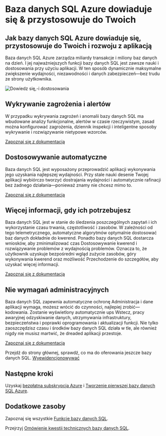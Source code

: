 <properties
   pageTitle="Baza danych SQL Azure uczy się i przystosowuje do Twoich"
   description="Dowiedz się, jak baza danych SQL uczy się i przystosowuje do Twoich"
   keywords=""
   services="sql-database"
   documentationCenter=""
   authors="CarlRabeler"
   manager="jhubbard"
   editor=""/>

<tags
   ms.service="sql-database"
   ms.devlang="NA"
   ms.topic="article"
   ms.tgt_pltfrm="NA"
   ms.workload="data-management"
   ms.date="10/13/2016"
   ms.author="carlrab"/>

# <a name="azure-sql-database-learns-amp-adapts"></a>Baza danych SQL Azure dowiaduje się &amp; przystosowuje do Twoich


## <a name="how-azure-sql-database-learns-adapts-and-grows-with-your-application"></a>Jak bazy danych SQL Azure dowiaduje się, przystosowuje do Twoich i rozwoju z aplikacją

Baza danych SQL Azure zarządza miliardy transakcje i miliony baz danych na dzień. I jej najważniejszych funkcji bazy danych SQL jest zawsze nauki i dostosowania przy użyciu aplikacji. W ten sposób dynamicznie maksymalne zwiększenie wydajności, niezawodności i danych zabezpieczeń&mdash;bez trudu ze strony użytkownika.

![Dowiedz się,-i dostosowania](./media/sql-database-learn-and-adapt/sql-database-learn-and-adapt.png)

## <a name="threat-detection-and-alerts"></a>Wykrywanie zagrożenia i alertów  
W przypadku wykrywania zagrożeń i anomalii bazy danych SQL ma wbudowane analizy funkcjonalne, alertów w czasie rzeczywistym, zasad można konfigurować zagrożenia, dziennik inspekcji i inteligentne sposoby wykrywanie i rozwiązywanie nietypowe wzorców.

[Zapoznaj się z dokumentacją](sql-database-threat-detection-get-started.md)

## <a name="automatic-tuning"></a>Dostosowywanie automatyczne
Baza danych SQL jest wyposażony przeprowadzić aplikacji wykonywania jego uzyskania najlepszej wydajności. Przy stale nauki desenie Twojej aplikacji wybiórczo tworzyć dostrajania wydajności i automatycznie rafinacji bez żadnego działania&mdash;ponieważ znamy nie chcesz mimo to.


[Zapoznaj się z dokumentacją](http://go.microsoft.com/fwlink/?LinkID=787566)

## <a name="insights-when-you-need-them"></a>Więcej informacji, gdy ich potrzebujesz
Baza danych SQL jest w stanie do śledzenia poszczególnych zapytań i ich wykorzystanie czasu trwania, częstotliwość i zasobów. W zależności od tego telemetrycznego, automatyczne algorytmów optymalnie dostosować baz danych dokładnie do kwerend. Ponadto bazy danych SQL dostarcza wniosków, aby zminimalizować czas Dostosowywanie kwerend i rozwiązywanie problemów z wydajnością problemów. Oznacza to, że użytkownik uzyskuje bezpośredni wgląd zużycie zasobów, góry wykonywania kwerend oraz możliwość Przechodzenie do szczegółów, aby uzyskać więcej informacji.

[Zapoznaj się z dokumentacją](http://go.microsoft.com/fwlink/?LinkID=787567)

## <a name="no-administration-required"></a>Nie wymagań administracyjnych
Baza danych SQL zapewnia automatyczne ochronę Administracja i dane aplikacji wymaga, możesz wrócić do czynności, najlepiej zrobić&mdash;kodowania. Zostanie wyświetlony automatycznie ups Wstecz, pracy awaryjnej odzyskiwanie danych, utrzymywania infrastruktury, bezpieczeństwa i poprawki oprogramowania i aktualizacji funkcji. Nie tylko zaoszczędzisz czasu i środków bazy danych SQL działa w tle, ale również nigdy nie musisz martwić, że dreaded aplikacji przestoje.

[Zapoznaj się z dokumentacją](http://go.microsoft.com/fwlink/?LinkID=787568)

Przejdź do strony głównej, sprawdź, co ma do oferowania jeszcze bazy danych SQL.
[Wyewidencjonowywać](https://azure.microsoft.com/services/sql-database/) 

## <a name="next-steps"></a>Następne kroki

Uzyskaj [bezpłatna subskrypcja Azure](https://azure.microsoft.com/get-started/) i [Tworzenie pierwszej bazy danych SQL Azure](sql-database-get-started.md).

## <a name="additional-resources"></a>Dodatkowe zasoby

Zapoznaj się wszystkie [Funkcje bazy danych SQL](https://azure.microsoft.com/services/sql-database/).
 
Przejrzyj [Omówienie kwestii technicznych bazy danych SQL](sql-database-technical-overview.md).
